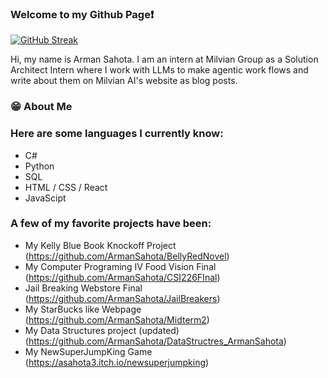 ### Welcome to my Github Page❗ 
[![GitHub Streak](https://streak-stats.demolab.com?user=ArmanSahota&theme=dark&mode=weekly)](https://git.io/streak-stats)

Hi, my name is Arman Sahota. I am an intern at Milvian Group as a Solution Architect Intern where I work with LLMs to make agentic work flows and write about them on Milvian AI's website as blog posts. 
### 😁 About Me
### Here are some languages I currently know:

 - C#
 - Python
 - SQL
 - HTML / CSS / React
 - JavaScipt

### A few of my favorite projects have been:
- My Kelly Blue Book Knockoff Project (https://github.com/ArmanSahota/BellyRedNovel)
- My Computer Programing IV Food Vision Final (https://github.com/ArmanSahota/CSI226FInal)
- Jail Breaking Webstore Final (https://github.com/ArmanSahota/JailBreakers)
- My StarBucks like Webpage (https://github.com/ArmanSahota/Midterm2)
- My Data Structures project (updated) (https://github.com/ArmanSahota/DataStructres_ArmanSahota)
- My NewSuperJumpKing Game (https://asahota3.itch.io/newsuperjumpking)
  
